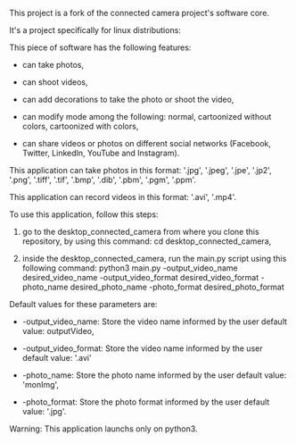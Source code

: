This project is a fork of the connected camera project's software core.

It's a project specifically for linux distributions:

This piece of software has the following features:

* can take photos,

* can shoot videos,

* can add decorations to take the photo or shoot the video,

* can modify mode among the following: normal, cartoonized without colors, cartoonized with colors,

* can share videos or photos on different social networks (Facebook, Twitter, LinkedIn, YouTube and Instagram).

This application can take photos in this format: '.jpg', '.jpeg', '.jpe', '.jp2', '.png', '.tiff', '.tif', '.bmp', '.dib', '.pbm', '.pgm', '.ppm'.

This application can record videos in this format: '.avi', '.mp4'.

To use this application, follow this steps:

1) go to the desktop_connected_camera from where you clone this repository, by using this command: cd desktop_connected_camera,

2) inside the desktop_connected_camera, run the main.py script using this following command: python3 main.py -output_video_name desired_video_name -output_video_format desired_video_format -photo_name desired_photo_name -photo_format desired_photo_format

Default values for these parameters are:

* -output_video_name: Store the video name informed by the user
  default value: outputVideo,

* -output_video_format: Store the video name informed by the user
  default value: '.avi'

* -photo_name: Store the photo name informed by the user
  default value: 'monImg',

* -photo_format: Store the photo format informed by the user
  default value: '.jpg'.

Warning: This application launchs only on python3.
